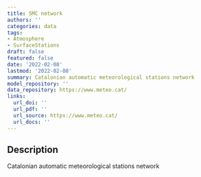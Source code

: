 ```yaml
---
title: SMC network
authors: ''
categories: data
tags:
- Atmosphere
- SurfaceStations
draft: false
featured: false
date: '2022-02-08'
lastmod: '2022-02-08'
summary: Catalonian automatic meteorological stations network
model_repository: ''
data_repository: https://www.meteo.cat/
links:
  url_doi: ''
  url_pdf: ''
  url_source: https://www.meteo.cat/
  url_docs: ''
---
```


## Description

Catalonian automatic meteorological stations network

